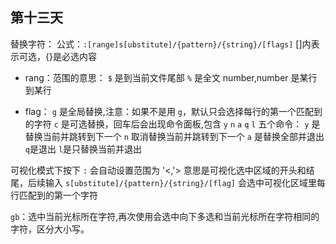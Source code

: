 ## 第十三天

替换字符：
公式：`:[range]s[ubstitute]/{pattern}/{string}/[flags]` []内表示可选，{}是必选内容

- rang：范围的意思：
  `$` 是到当前文件尾部
  `%` 是全文
  number,number 是某行到某行

- flag：
  `g` 是全局替换,注意：如果不是用 `g`，默认只会选择每行的第一个匹配到的字符
  `c` 是可选替换，回车后会出现命令面板,包含 `y` `n` `a` `q` `l` 五个命令：
  `y` 是替换当前并跳转到下一个
  `n` 取消替换当前并跳转到下一个
  `a` 是替换全部并退出
  `q`是退出
  `l`是只替换当前并退出

可视化模式下按下 `:` 会自动设置范围为 '<,'> 意思是可视化选中区域的开头和结尾，后续输入 `s[ubstitute]/{pattern}/{string}/[flag]` 会选中可视化区域里每行匹配到的第一个字符

`gb`：选中当前光标所在字符,再次使用会选中向下多选和当前光标所在字符相同的字符，区分大小写。

